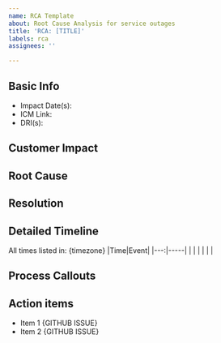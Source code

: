 ```yaml
---
name: RCA Template
about: Root Cause Analysis for service outages
title: 'RCA: [TITLE]'
labels: rca
assignees: ''

---
```


## Basic Info
- Impact Date(s): 
- ICM Link: 
- DRI(s):

## Customer Impact
<!-- A description of the issue from the customer's perspective. Provide important quantifiers where applicable. -->

## Root Cause
<!-- A description of the underlying cause. -->

## Resolution
<!-- Steps taken to resolve the issue. -->

## Detailed Timeline 
<!-- A chronological list of customer-impacting, investigation, and resolution events. -->

All times listed in: {timezone}
|Time|Event|
|---:|-----|
| | |
| | |

## Process Callouts
<!-- Difficulties and pitfalls in diagnosing or resolving the issue. -->

## Action items
<!-- Action items drawn from any of the previous sections or otherwise. -->
- Item 1 {GITHUB ISSUE}
- Item 2 {GITHUB ISSUE}

<!-- Add more sections if needed! -->

